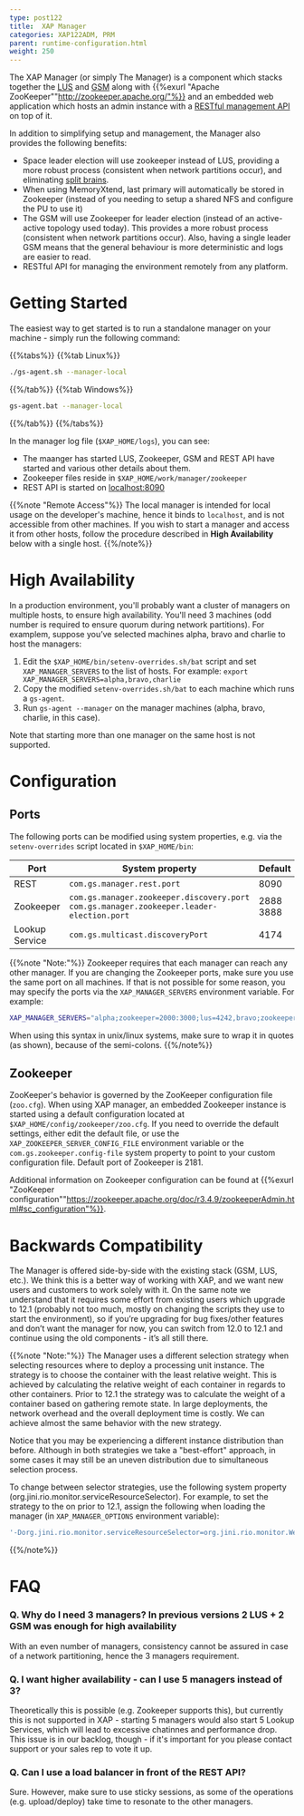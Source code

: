 ```yaml
---
type: post122
title:  XAP Manager
categories: XAP122ADM, PRM
parent: runtime-configuration.html
weight: 250
---
```


The XAP Manager (or simply The Manager) is a component which stacks together the [LUS](service-grid.html#lus) and [GSM](service-grid.html#gsm) 
along with {{%exurl "Apache ZooKeeper""http://zookeeper.apache.org/"%}} and an embedded web application which hosts an admin instance with a [RESTful management API](xap-manager-rest.html) on top of it.

In addition to simplifying setup and management, the Manager also provides the following benefits:

* Space leader election will use zookeeper instead of LUS, providing a more robust process (consistent when network partitions occur), and eliminating [split brains](./split-brain-and-primary-resolution.html).
* When using MemoryXtend, last primary will automatically be stored in Zookeeper (instead of you needing to setup a shared NFS and configure the PU to use it)
* The GSM will use Zookeeper for leader election (instead of an active-active topology used today). This provides a more robust process (consistent when network partitions occur). Also, having a single leader GSM means that the general behaviour is more deterministic and logs are easier to read.
* RESTful API for managing the environment remotely from any platform.

# Getting Started

The easiest way to get started is to run a standalone manager on your machine - simply run the following command:

{{%tabs%}}
{{%tab Linux%}}
```bash
./gs-agent.sh --manager-local
```
{{%/tab%}}
{{%tab Windows%}}
```bash
gs-agent.bat --manager-local
```
{{%/tab%}}
{{%/tabs%}}
 
In the manager log file (`$XAP_HOME/logs`), you can see:

* The maanger has started LUS, Zookeeper, GSM and REST API have started and various other details about them.
* Zookeeper files reside in `$XAP_HOME/work/manager/zookeeper`
* REST API is started on [localhost:8090](http://localhost:8090)

{{%note "Remote Access"%}}
The local manager is intended for local usage on the developer's machine, hence it binds to `localhost`, and is not accessible from other machines. If you wish to start a manager and access it from other hosts, follow the procedure described in **High Availability** below with a single host.
{{%/note%}}

# High Availability

In a production environment, you'll probably want a cluster of managers on multiple hosts, to ensure high availability. You'll need 3 machines (odd number is required to ensure quorum during network partitions). For examplem, suppose you’ve selected machines alpha, bravo and charlie to host the managers:

1. Edit the `$XAP_HOME/bin/setenv-overrides.sh/bat` script and set `XAP_MANAGER_SERVERS` to the list of hosts. For example: `export XAP_MANAGER_SERVERS=alpha,bravo,charlie`
2. Copy the modified `setenv-overrides.sh/bat` to each machine which runs a `gs-agent`.
3. Run `gs-agent --manager` on the manager machines (alpha, bravo, charlie, in this case).

Note that starting more than one manager on the same host is not supported.

# Configuration

## Ports

The following ports can be modified using system properties, e.g. via the `setenv-overrides` script located in `$XAP_HOME/bin`:

|Port   |System property |Default  |
|-------|----------------|---------|
|REST |`com.gs.manager.rest.port`| 8090|
|Zookeeper |`com.gs.manager.zookeeper.discovery.port`<br>`com.gs.manager.zookeeper.leader-election.port` |2888<br>3888|
|Lookup Service|`com.gs.multicast.discoveryPort`|4174 |

{{%note "Note:"%}}
Zookeeper requires that each manager can reach any other manager. If you are changing the Zookeeper ports, make sure you use the same port on all machines. If that is not possible for some reason, you may specify the ports via the `XAP_MANAGER_SERVERS` environment variable.  For example:

```bash
XAP_MANAGER_SERVERS="alpha;zookeeper=2000:3000;lus=4242,bravo;zookeeper=2100:3100,charlie;zookeeper=2200:3200"
```

When using this syntax in unix/linux systems, make sure to wrap it in quotes (as shown), because of the semi-colons.
{{%/note%}}

## Zookeeper

ZooKeeper's behavior is governed by the ZooKeeper configuration file (`zoo.cfg`). 
When using XAP manager, an embedded Zookeeper instance is started using a default configuration located at `$XAP_HOME/config/zookeeper/zoo.cfg`. 
If you need to override the default settings, either edit the default file, or use the `XAP_ZOOKEEPER_SERVER_CONFIG_FILE` environment variable or the `com.gs.zookeeper.config-file` system property to point to your custom configuration file.
Default port of Zookeeper is 2181.

Additional information on Zookeeper configuration can be found at {{%exurl "ZooKeeper configuration""https://zookeeper.apache.org/doc/r3.4.9/zookeeperAdmin.html#sc_configuration"%}}.

# Backwards Compatibility

The Manager is offered side-by-side with the existing stack (GSM, LUS, etc.). We think this is a better way of working with XAP, and we want new users and customers to work solely with it. 
On the same note we understand that it requires some effort from existing users which upgrade to 12.1 (probably not too much, mostly on changing the scripts they use to start the environment), 
so if you’re upgrading for bug fixes/other features and don’t want the manager for now, you can switch from 12.0 to 12.1 and continue using the old components - it’s all still there.

{{%note "Note:"%}}
The Manager uses a different selection strategy when selecting resources where to deploy a processing unit instance. The strategy is to choose the container with the least relative weight. This is achieved by calculating the relative weight of each container in regards to other containers. Prior to 12.1 the strategy was to calculate the weight of a container based on gathering remote state. In large deployments, the network overhead and the overall deployment time is costly. We can achieve almost the same behavior with the new strategy.

Notice that you may be experiencing a different instance distribution than before. Although in both strategies we take a "best-effort" approach, in some cases it may still be an uneven distribution due to simultaneous selection process.

To change between selector strategies, use the following system property (org.jini.rio.monitor.serviceResourceSelector). For example, to set the strategy to the on prior to 12.1, assign the following when loading the manager (in `XAP_MANAGER_OPTIONS` environment variable):
```bash
'-Dorg.jini.rio.monitor.serviceResourceSelector=org.jini.rio.monitor.WeightedSelector'
```
{{%/note%}}

# FAQ

### Q. Why do I need 3 managers? In previous versions 2 LUS + 2 GSM was enough for high availability

With an even number of managers, consistency cannot be assured in case of a network partitioning, hence the 3 managers requirement.

### Q. I want higher availability - can I use 5 managers instead of 3?

Theoretically this is possible (e.g. Zookeeper supports this), but currently this is not supported in XAP - starting 5 managers would also start 5 Lookup Services, which will lead to excessive chatinnes and performance drop. This issue is in our backlog, though - if it's important for you please contact support or your sales rep to vote it up.

### Q. Can I use a load balancer in front of the REST API?

Sure. However, make sure to use sticky sessions, as some of the operations (e.g. upload/deploy) take time to resonate to the other managers.
